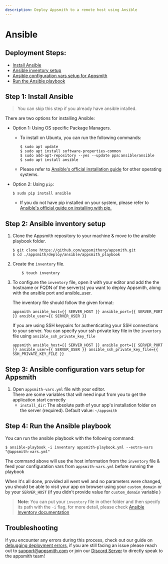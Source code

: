 ```yaml
---
description: Deploy Appsmith to a remote host using Ansible 
---
```

# Ansible

## Deployment Steps: 
* [Install Ansible](ansible.md#step-1-install-ansible)
* [Ansible inventory setup](ansible.md#step-2-ansible-inventory-setup)
* [Ansible configuration vars setup for Appsmith](ansible.md#step-3-ansible-configuration-vars-setup-for-appsmith)
* [Run the Ansible playbook](ansible.md#step-4-run-the-ansible-playbook)
## Step 1: Install Ansible

>You can skip this step if you already have ansible intalled.

There are two options for installing Ansible:
   - Option 1: Using OS specific Package Managers.
     - To install on Ubuntu, you can run the following commands:
        ```
        $ sudo apt update
        $ sudo apt install software-properties-common
        $ sudo add-apt-repository --yes --update ppa:ansible/ansible
        $ sudo apt install ansible
        ```
     - Please refer to [Ansible's official installation guide](https://docs.ansible.com/ansible/latest/installation_guide/intro_installation.html#installing-ansible-on-specific-operating-systems) for other operating systems.

   - Option 2: Using `pip`:
        ```
        $ sudo pip install ansible
        ```
     - If you do not have pip installed on your system, please refer to [Ansible's official guide on installing with pip.](https://docs.ansible.com/ansible/latest/installation_guide/intro_installation.html#installing-and-upgrading-ansible-with-pip)

## Step 2: Ansible inventory setup
1. Clone the Appsmith repository to your machine & move to the ansible playbook folder.
    ```
    $ git clone https://github.com/appsmithorg/appsmith.git
    $ cd ./appsmith/deploy/ansible/appsmith_playbook
    ```

2. Create the `inventory` file.

    ```
        $ touch inventory
    ```
3. To configure the `inventory` file, open it with your editor and add the the hostname or FQDN of the server(s) you want to deploy Appsmith, along with the ansible port and ansible_user.
    
    The inventory file should follow the given format:
    ```
    appsmith ansible_host={{ SERVER_HOST }} ansible_port={{ SERVER_PORT }} ansible_user={{ SERVER_USER }}
    ```

    If you are using SSH keypairs for authenticating your SSH connections to your server. You can specify your ssh private key file in the `inventory` file
    using `ansible_ssh_private_key_file`

    ```
    appsmith ansible_host={{ SERVER_HOST }} ansible_port={{ SERVER_PORT }} ansible_user={{ SERVER_USER }} ansible_ssh_private_key_file={{ SSH_PRIVATE_KEY_FILE }}
    ```

## Step 3: Ansible configuration vars setup for Appsmith
1. Open `appsmith-vars.yml` file with your editor.  
There are some variables that will need input from you to get the application start correctly
    - `install_dir`: The absolute path of your app's installation folder on the server (required). 
    Default value: `~/appsmith`


## Step 4: Run the Ansible playbook

You can run the ansible playbook with the following command:

```
$ ansible-playbook -i inventory appsmith-playbook.yml --extra-vars "@appsmith-vars.yml"
```

The command above will use the host information from the `inventory` file & feed your configuration vars from `appsmith-vars.yml` before running the playbook

When it's all done, provided all went well and no parameters were changed, you should be able to visit your app on browser using your `custom_domain` or by your `SERVER_HOST` (if you didn't provide value for `custom_domain` variable )

>**Note**: You can put your `inventory` file in other folder and then specify its path with the `-i` flag, for more detail, please check [Ansible Inventory documentation](https://docs.ansible.com/ansible/latest/user_guide/intro_inventory.html)



## Troubleshooting

If you encounter any errors during this process, check out our guide on [debugging deployment errors](../troubleshooting-guide/deployment-errors.md), if you are still facing an issue please reach out to [support@appsmith.com](mailto:support@appsmith.com) or join our [Discord Server](https://discord.com/invite/rBTTVJp) to directly speak to the appsmith team!
